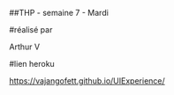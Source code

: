 ##THP - semaine 7 - Mardi

#réalisé par 

Arthur V

#lien heroku

https://vajangofett.github.io/UIExperience/
